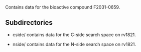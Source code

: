 Contains data for the bioactive compound F2031-0659.

## Subdirectories

- cside/ contains data for the C-side search space on rv1821.

- nside/ contains data for the N-side search space on rv1821.

